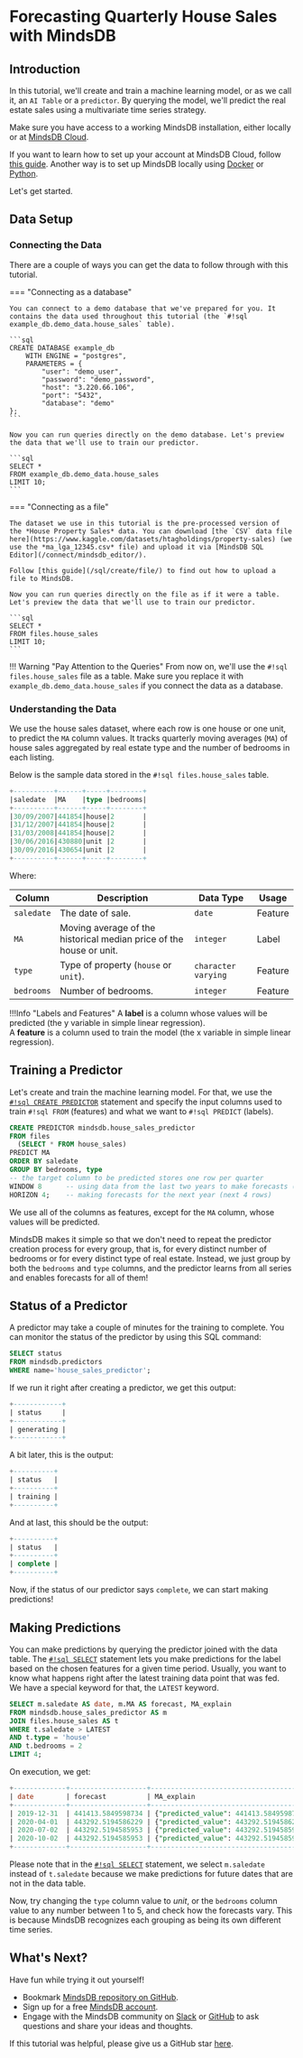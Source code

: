 # Forecasting Quarterly House Sales with MindsDB

## Introduction

In this tutorial, we'll create and train a machine learning model, or as we call it, an `AI Table` or a `predictor`. By querying the model, we'll predict the real estate sales using a multivariate time series strategy.

Make sure you have access to a working MindsDB installation, either locally or at [MindsDB Cloud](https://cloud.mindsdb.com/).

If you want to learn how to set up your account at MindsDB Cloud, follow [this guide](https://docs.mindsdb.com/setup/cloud/). Another way is to set up MindsDB locally using [Docker](https://docs.mindsdb.com/setup/self-hosted/docker/) or [Python](https://docs.mindsdb.com/setup/self-hosted/pip/source/).

Let's get started.

## Data Setup

### Connecting the Data

There are a couple of ways you can get the data to follow through with this tutorial.

=== "Connecting as a database"

    You can connect to a demo database that we've prepared for you. It contains the data used throughout this tutorial (the `#!sql example_db.demo_data.house_sales` table).

    ```sql
    CREATE DATABASE example_db
        WITH ENGINE = "postgres",
        PARAMETERS = {
            "user": "demo_user",
            "password": "demo_password",
            "host": "3.220.66.106",
            "port": "5432",
            "database": "demo"
    };
    ```

    Now you can run queries directly on the demo database. Let's preview the data that we'll use to train our predictor.

    ```sql
    SELECT * 
    FROM example_db.demo_data.house_sales 
    LIMIT 10;
    ```

=== "Connecting as a file"

    The dataset we use in this tutorial is the pre-processed version of the *House Property Sales* data. You can download [the `CSV` data file here](https://www.kaggle.com/datasets/htagholdings/property-sales) (we use the *ma_lga_12345.csv* file) and upload it via [MindsDB SQL Editor](/connect/mindsdb_editor/).

    Follow [this guide](/sql/create/file/) to find out how to upload a file to MindsDB.

    Now you can run queries directly on the file as if it were a table. Let's preview the data that we'll use to train our predictor.

    ```sql
    SELECT *
    FROM files.house_sales
    LIMIT 10;
    ```

!!! Warning "Pay Attention to the Queries"
    From now on, we'll use the `#!sql files.house_sales` file as a table. Make sure you replace it with `example_db.demo_data.house_sales` if you connect the data as a database.

### Understanding the Data

We use the house sales dataset, where each row is one house or one unit, to predict the `MA` column values. It tracks quarterly moving averages (`MA`) of house sales aggregated by real estate type and the number of bedrooms in each listing.

Below is the sample data stored in the `#!sql files.house_sales` table.

```sql
+----------+------+-----+--------+
|saledate  |MA    |type |bedrooms|
+----------+------+-----+--------+
|30/09/2007|441854|house|2       |
|31/12/2007|441854|house|2       |
|31/03/2008|441854|house|2       |
|30/06/2016|430880|unit |2       |
|30/09/2016|430654|unit |2       |
+----------+------+-----+--------+
```

Where:

| Column                | Description                                                                                  | Data Type           | Usage   |
| --------------------- | -------------------------------------------------------------------------------------------- | ------------------- | ------- |
| `saledate`            | The date of sale.                                                                            | `date`              | Feature |
| `MA`                  | Moving average of the historical median price of the house or unit.                          | `integer`           | Label   |
| `type`                | Type of property (`house` or `unit`).                                                        | `character varying` | Feature |
| `bedrooms`            | Number of bedrooms.                                                                          | `integer`           | Feature |

!!!Info "Labels and Features"
    A **label** is a column whose values will be predicted (the y variable in simple linear regression).<br/>
    A **feature** is a column used to train the model (the x variable in simple linear regression).

## Training a Predictor

Let's create and train the machine learning model. For that, we use the [`#!sql CREATE PREDICTOR`](/sql/create/predictor) statement and specify the input columns used to train `#!sql FROM` (features) and what we want to `#!sql PREDICT` (labels).

```sql
CREATE PREDICTOR mindsdb.house_sales_predictor
FROM files
  (SELECT * FROM house_sales)
PREDICT MA
ORDER BY saledate
GROUP BY bedrooms, type
-- the target column to be predicted stores one row per quarter
WINDOW 8      -- using data from the last two years to make forecasts (last 8 rows)
HORIZON 4;    -- making forecasts for the next year (next 4 rows)
```

We use all of the columns as features, except for the `MA` column, whose values will be predicted.

MindsDB makes it simple so that we don't need to repeat the predictor creation process for every group, that is, for every distinct number of bedrooms or for every distinct type of real estate. Instead, we just group by both the `bedrooms` and `type` columns, and the predictor learns from all series and enables forecasts for all of them!

## Status of a Predictor

A predictor may take a couple of minutes for the training to complete. You can monitor the status of the predictor by using this SQL command:

```sql
SELECT status
FROM mindsdb.predictors
WHERE name='house_sales_predictor';
```

If we run it right after creating a predictor, we get this output:

```sql
+------------+
| status     |
+------------+
| generating |
+------------+
```

A bit later, this is the output:

```sql
+----------+
| status   |
+----------+
| training |
+----------+
```

And at last, this should be the output:

```sql
+----------+
| status   |
+----------+
| complete |
+----------+
```

Now, if the status of our predictor says `complete`, we can start making predictions!

## Making Predictions

You can make predictions by querying the predictor joined with the data table. The [`#!sql SELECT`](/sql/api/select/) statement lets you make predictions for the label based on the chosen features for a given time period. Usually, you want to know what happens right after the latest training data point that was fed. We have a special keyword for that, the `LATEST` keyword.

```sql
SELECT m.saledate AS date, m.MA AS forecast, MA_explain
FROM mindsdb.house_sales_predictor AS m 
JOIN files.house_sales AS t
WHERE t.saledate > LATEST 
AND t.type = 'house' 
AND t.bedrooms = 2
LIMIT 4;
```

On execution, we get:

```sql
+-------------+-------------------+-----------------------------------------------------------------------------------------------------------------------------------------------------------------------------------------------+
| date        | forecast          | MA_explain                                                                                                                                                                                    |
+-------------+-------------------+-----------------------------------------------------------------------------------------------------------------------------------------------------------------------------------------------+
| 2019-12-31  | 441413.5849598734 | {"predicted_value": 441413.5849598734, "confidence": 0.99, "anomaly": true, "truth": null, "confidence_lower_bound": 440046.28237074096, "confidence_upper_bound": 442780.88754900586}        |
| 2020-04-01  | 443292.5194586229 | {"predicted_value": 443292.5194586229, "confidence": 0.9991, "anomaly": null, "truth": null, "confidence_lower_bound": 427609.3325864327, "confidence_upper_bound": 458975.7063308131}        |
| 2020-07-02  | 443292.5194585953 | {"predicted_value": 443292.5194585953, "confidence": 0.9991, "anomaly": null, "truth": null, "confidence_lower_bound": 424501.59192981094, "confidence_upper_bound": 462083.4469873797}       |
| 2020-10-02  | 443292.5194585953 | {"predicted_value": 443292.5194585953, "confidence": 0.9991, "anomaly": null, "truth": null, "confidence_lower_bound": 424501.59192981094, "confidence_upper_bound": 462083.4469873797}       |
+-------------+-------------------+-----------------------------------------------------------------------------------------------------------------------------------------------------------------------------------------------+
```

Please note that in the [`#!sql SELECT`](/sql/api/select/) statement, we select `m.saledate` instead of `t.saledate` because we make predictions for future dates that are not in the data table.

Now, try changing the `type` column value to *unit*, or the `bedrooms` column value to any number between 1 to 5, and check how the forecasts vary. This is because MindsDB recognizes each grouping as being its own different time series.

## What's Next?

Have fun while trying it out yourself!

* Bookmark [MindsDB repository on GitHub](https://github.com/mindsdb/mindsdb).
* Sign up for a free [MindsDB account](https://cloud.mindsdb.com/register).
* Engage with the MindsDB community on [Slack](https://mindsdb.com/joincommunity) or [GitHub](https://github.com/mindsdb/mindsdb/discussions) to ask questions and share your ideas and thoughts.

If this tutorial was helpful, please give us a GitHub star [here](https://github.com/mindsdb/mindsdb).
